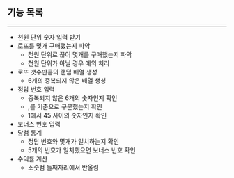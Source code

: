 ## 기능 목록

---

- 천원 단위 숫자 입력 받기
- 로또를 몇개 구매했는지 파악
  - 천원 단위로 끊어 몇개를 구매했는지 파악
  - 천원 단위가 아닐 경우 예외 처리
- 로또 갯수만큼의 랜덤 배열 생성
  - 6개의 중복되지 않은 배열 생성
- 정답 번호 입력 
  - 중복되지 않은 6개의 숫자인지 확인
  - ,를 기준으로 구분했는지 확인
  - 1에서 45 사이의 숫자인지 확인
- 보너스 번호 입력
- 당첨 통계 
  - 정답 번호와 몇개가 일치하는지 확인
  - 5개의 번호가 일치했으면 보너스 번호 확인
- 수익률 계산
  - 소숫점 둘째자리에서 반올림